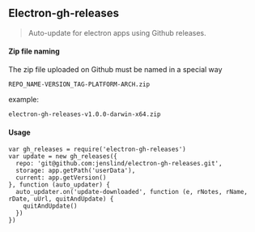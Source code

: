 ## Electron-gh-releases
> Auto-update for electron apps using Github releases.

#### Zip file naming
The zip file uploaded on Github must be named in a special way
```
REPO_NAME-VERSION_TAG-PLATFORM-ARCH.zip
```
example:
```
electron-gh-releases-v1.0.0-darwin-x64.zip
```

#### Usage
```
var gh_releases = require('electron-gh-releases')
var update = new gh_releases({
  repo: 'git@github.com:jenslind/electron-gh-releases.git',
  storage: app.getPath('userData'),
  current: app.getVersion()
}, function (auto_updater) {
  auto_updater.on('update-downloaded', function (e, rNotes, rName, rDate, uUrl, quitAndUpdate) {
    quitAndUpdate()
  })
})
```
